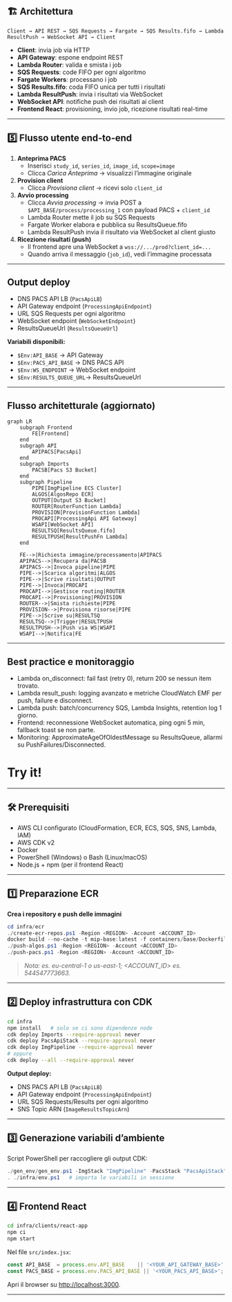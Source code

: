 ## 🏗️ Architettura

```
Client → API REST → SQS Requests → Fargate → SQS Results.fifo → Lambda ResultPush → WebSocket API → Client
```

- **Client**: invia job via HTTP
- **API Gateway**: espone endpoint REST
- **Lambda Router**: valida e smista i job
- **SQS Requests**: code FIFO per ogni algoritmo
- **Fargate Workers**: processano i job
- **SQS Results.fifo**: coda FIFO unica per tutti i risultati
- **Lambda ResultPush**: invia i risultati via WebSocket
- **WebSocket API**: notifiche push dei risultati ai client
- **Frontend React**: provisioning, invio job, ricezione risultati real-time

---

## 5️⃣ Flusso utente end‑to‑end

1. **Anteprima PACS**
   - Inserisci `study_id`, `series_id`, `image_id`, `scope=image`
   - Clicca _Carica Anteprima_ → visualizzi l’immagine originale
2. **Provision client**
   - Clicca _Provisiona client_ → ricevi solo `client_id`
3. **Avvio processing**
   - Clicca _Avvia processing_ → invia POST a `$API_BASE/process/processing_1` con payload PACS + `client_id`
   - Lambda Router mette il job su SQS Requests
   - Fargate Worker elabora e pubblica su ResultsQueue.fifo
   - Lambda ResultPush invia il risultato via WebSocket al client giusto
4. **Ricezione risultati (push)**
   - Il frontend apre una WebSocket a `wss://.../prod?client_id=...`
   - Quando arriva il messaggio (`job_id`), vedi l’immagine processata

---

## Output deploy

- DNS PACS API LB (`PacsApiLB`)
- API Gateway endpoint (`ProcessingApiEndpoint`)
- URL SQS Requests per ogni algoritmo
- WebSocket endpoint (`WebSocketEndpoint`)
- ResultsQueueUrl (`ResultsQueueUrl`)

**Variabili disponibili:**
- `$Env:API_BASE`         → API Gateway
- `$Env:PACS_API_BASE`    → DNS PACS API
- `$Env:WS_ENDPOINT`      → WebSocket endpoint
- `$Env:RESULTS_QUEUE_URL`→ ResultsQueueUrl

---

## Flusso architetturale (aggiornato)

```mermaid
graph LR
    subgraph Frontend
        FE[Frontend]
    end
    subgraph API
        APIPACS[PacsApi]
    end
    subgraph Imports
        PACSB[Pacs S3 Bucket]
    end
    subgraph Pipeline
        PIPE[ImgPipeline ECS Cluster]
        ALGOS[AlgosRepo ECR]
        OUTPUT[Output S3 Bucket]
        ROUTER[RouterFunction Lambda]
        PROVISION[ProvisionFunction Lambda]
        PROCAPI[ProcessingApi API Gateway]
        WSAPI[WebSocket API]
        RESULTSQ[ResultsQueue.fifo]
        RESULTPUSH[ResultPushFn Lambda]
    end

    FE-->|Richiesta immagine/processamento|APIPACS
    APIPACS-->|Recupera da|PACSB
    APIPACS-->|Invoca pipeline|PIPE
    PIPE-->|Scarica algoritmi|ALGOS
    PIPE-->|Scrive risultati|OUTPUT
    PIPE-->|Invoca|PROCAPI
    PROCAPI-->|Gestisce routing|ROUTER
    PROCAPI-->|Provisioning|PROVISION
    ROUTER-->|Smista richieste|PIPE
    PROVISION-->|Provisiona risorse|PIPE
    PIPE-->|Scrive su|RESULTSQ
    RESULTSQ-->|Trigger|RESULTPUSH
    RESULTPUSH-->|Push via WS|WSAPI
    WSAPI-->|Notifica|FE
```

---

## Best practice e monitoraggio

- Lambda on_disconnect: fail fast (retry 0), return 200 se nessun item trovato.
- Lambda result_push: logging avanzato e metriche CloudWatch EMF per push, failure e disconnect.
- Lambda push: batch/concurrency SQS, Lambda Insights, retention log 1 giorno.
- Frontend: reconnessione WebSocket automatica, ping ogni 5 min, fallback toast se non parte.
- Monitoring: ApproximateAgeOfOldestMessage su ResultsQueue, allarmi su PushFailures/Disconnected.

# Try it!

---

## 🛠️ Prerequisiti

- AWS CLI configurato (CloudFormation, ECR, ECS, SQS, SNS, Lambda, IAM)
- AWS CDK v2
- Docker
- PowerShell (Windows) o Bash (Linux/macOS)
- Node.js + npm (per il frontend React)

---

## 1️⃣ Preparazione ECR

**Crea i repository e push delle immagini**

```powershell
cd infra/ecr
./create-ecr-repos.ps1 -Region <REGION> -Account <ACCOUNT_ID>
docker build --no-cache -t mip-base:latest -f containers/base/Dockerfile . #se si vuole ripartire alla base senza cache
./push-algos.ps1 -Region <REGION> -Account <ACCOUNT_ID>
./push-pacs.ps1 -Region <REGION> -Account <ACCOUNT_ID>
```

> _Nota: <REGION> es. eu-central-1 o us-east-1; <ACCOUNT_ID> es. 544547773663._

---

## 2️⃣ Deploy infrastruttura con CDK

```bash
cd infra
npm install   # solo se ci sono dipendenze node
cdk deploy Imports --require-approval never
cdk deploy PacsApiStack --require-approval never
cdk deploy ImgPipeline --require-approval never
# oppure
cdk deploy --all --require-approval never
```

**Output deploy:**
- DNS PACS API LB (`PacsApiLB`)
- API Gateway endpoint (`ProcessingApiEndpoint`)
- URL SQS Requests/Results per ogni algoritmo
- SNS Topic ARN (`ImageResultsTopicArn`)

---

## 3️⃣ Generazione variabili d’ambiente

Script PowerShell per raccogliere gli output CDK:

```powershell
./gen_env/gen_env.ps1 -ImgStack "ImgPipeline" -PacsStack "PacsApiStack"
. ./infra/env.ps1   # importa le variabili in sessione
```

---

## 4️⃣ Frontend React

```bash
cd infra/clients/react-app
npm ci
npm start
```

Nel file `src/index.jsx`:
```js
const API_BASE  = process.env.API_BASE    || '<YOUR_API_GATEWAY_BASE>';
const PACS_BASE = process.env.PACS_API_BASE || '<YOUR_PACS_API_BASE>';
```
Apri il browser su [http://localhost:3000](http://localhost:3000).

---
